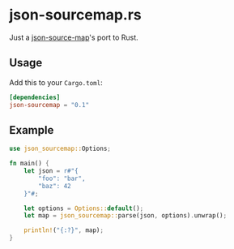 # json-sourcemap.rs

Just a [json-source-map](https://github.com/epoberezkin/json-source-map)'s port to Rust.

## Usage

Add this to your `Cargo.toml`:

```toml
[dependencies]
json-sourcemap = "0.1"
```

## Example

```rust
use json_sourcemap::Options;

fn main() {
    let json = r#"{
        "foo": "bar",
        "baz": 42
    }"#;

    let options = Options::default();
    let map = json_sourcemap::parse(json, options).unwrap();

    println!("{:?}", map);
}
```
